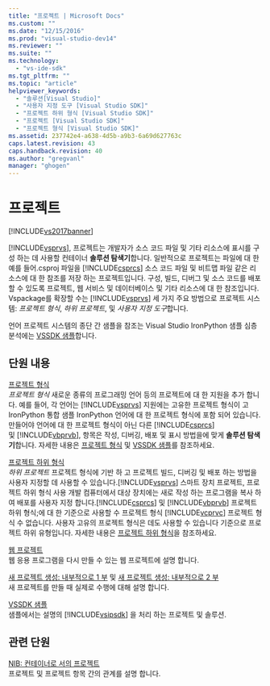 ```yaml
---
title: "프로젝트 | Microsoft Docs"
ms.custom: ""
ms.date: "12/15/2016"
ms.prod: "visual-studio-dev14"
ms.reviewer: ""
ms.suite: ""
ms.technology: 
  - "vs-ide-sdk"
ms.tgt_pltfrm: ""
ms.topic: "article"
helpviewer_keywords: 
  - "솔루션[Visual Studio]"
  - "사용자 지정 도구 [Visual Studio SDK]"
  - "프로젝트 하위 형식 [Visual Studio SDK]"
  - "프로젝트 [Visual Studio SDK]"
  - "프로젝트 형식 [Visual Studio SDK]"
ms.assetid: 237742e4-a638-4d5b-a9b3-6a69d627763c
caps.latest.revision: 43
caps.handback.revision: 40
ms.author: "gregvanl"
manager: "ghogen"
---
```

# 프로젝트
[!INCLUDE[vs2017banner](../../code-quality/includes/vs2017banner.md)]

[!INCLUDE[vsprvs](../../code-quality/includes/vsprvs_md.md)], 프로젝트는 개발자가 소스 코드 파일 및 기타 리소스에 표시를 구성 하는 데 사용할 컨테이너 **솔루션 탐색기**합니다. 일반적으로 프로젝트는 파일에 대 한 예를 들어.csproj 파일을 [!INCLUDE[csprcs](../../data-tools/includes/csprcs_md.md)] 소스 코드 파일 및 비트맵 파일 같은 리소스에 대 한 참조를 저장 하는 프로젝트입니다. 구성, 빌드, 디버그 및 소스 코드를 배포할 수 있도록 프로젝트, 웹 서비스 및 데이터베이스 및 기타 리소스에 대 한 참조입니다. Vspackage를 확장할 수는 [!INCLUDE[vsprvs](../../code-quality/includes/vsprvs_md.md)] 세 가지 주요 방법으로 프로젝트 시스템: *프로젝트 형식*, *하위 프로젝트*, 및 *사용자 지정 도구*합니다.  
  
 언어 프로젝트 시스템의 종단 간 샘플을 참조는 Visual Studio IronPython 샘플 심층 분석에는 [VSSDK 샘플](../../misc/vssdk-samples.md)합니다.  
  
## 단원 내용  
 [프로젝트 형식](../../extensibility/internals/project-types.md)  
 *프로젝트 형식* 새로운 종류의 프로그래밍 언어 등의 프로젝트에 대 한 지원을 추가 합니다. 예를 들어, 각 언어는 [!INCLUDE[vsprvs](../../code-quality/includes/vsprvs_md.md)] 지원에는 고유한 프로젝트 형식이 고 IronPython 통합 샘플 IronPython 언어에 대 한 프로젝트 형식에 포함 되어 있습니다. 만들어야 언어에 대 한 프로젝트 형식이 아닌 다른 [!INCLUDE[csprcs](../../data-tools/includes/csprcs_md.md)] 및 [!INCLUDE[vbprvb](../../code-quality/includes/vbprvb_md.md)], 항목은 작성, 디버깅, 배포 및 표시 방법을에 맞게 **솔루션 탐색기**합니다. 자세한 내용은 [프로젝트 형식](../../extensibility/internals/project-types.md) 및 [VSSDK 샘플](../../misc/vssdk-samples.md)를 참조하세요.  
  
 [프로젝트 하위 형식](../../extensibility/internals/project-subtypes.md)  
 *하위 프로젝트* 프로젝트 형식에 기반 하 고 프로젝트 빌드, 디버깅 및 배포 하는 방법을 사용자 지정할 데 사용할 수 있습니다.[!INCLUDE[vsprvs](../../code-quality/includes/vsprvs_md.md)] 스마트 장치 프로젝트, 프로젝트 하위 형식 사용 개발 컴퓨터에서 대상 장치에는 새로 작성 하는 프로그램을 복사 하 여 배포를 사용자 지정 합니다.[!INCLUDE[csprcs](../../data-tools/includes/csprcs_md.md)] 및 [!INCLUDE[vbprvb](../../code-quality/includes/vbprvb_md.md)] 프로젝트 하위 형식;에 대 한 기준으로 사용할 수 프로젝트 형식 [!INCLUDE[vcprvc](../../debugger/includes/vcprvc_md.md)] 프로젝트 형식 수 없습니다. 사용자 고유의 프로젝트 형식은 데도 사용할 수 있습니다 기준으로 프로젝트 하위 유형입니다. 자세한 내용은 [프로젝트 하위 형식](../../extensibility/internals/project-subtypes.md)을 참조하세요.  
  
 [웹 프로젝트](../../extensibility/internals/web-projects.md)  
 웹 응용 프로그램을 다시 만들 수 있는 웹 프로젝트에 설명 합니다.  
  
 [새 프로젝트 생성: 내부적으로 1 부](../../extensibility/internals/new-project-generation-under-the-hood-part-one.md) 및 [새 프로젝트 생성: 내부적으로 2 부](../../extensibility/internals/new-project-generation-under-the-hood-part-two.md)  
 새 프로젝트를 만들 때 실제로 수행에 대해 설명 합니다.  
  
 [VSSDK 샘플](../../misc/vssdk-samples.md)  
 샘플에서는 설명의 [!INCLUDE[vsipsdk](../../extensibility/includes/vsipsdk_md.md)] 을 처리 하는 프로젝트 및 솔루션.  
  
## 관련 단원  
 [NIB: 컨테이너로 서의 프로젝트](http://msdn.microsoft.com/ko-kr/87d40f63-f487-4767-8963-64beec27ba1b)  
 프로젝트 및 프로젝트 항목 간의 관계를 설명 합니다.